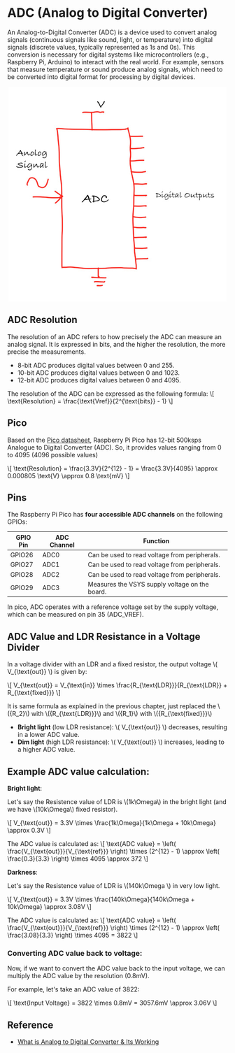 # ADC (Analog to Digital Converter)

An Analog-to-Digital Converter (ADC) is a device used to convert analog signals (continuous signals like sound, light, or temperature) into digital signals (discrete values, typically represented as 1s and 0s). This conversion is necessary for digital systems like microcontrollers (e.g., Raspberry Pi, Arduino) to interact with the real world. For example, sensors that measure temperature or sound produce analog signals, which need to be converted into digital format for processing by digital devices.

<img style="display: block; margin: auto;" alt="pico2" src="./images/adc.jpg"/>

## ADC Resolution
The resolution of an ADC refers to how precisely the ADC can measure an analog signal. It is expressed in bits, and the higher the resolution, the more precise the measurements.

- 8-bit ADC produces digital values between 0 and 255.
- 10-bit ADC produces digital values between 0 and 1023.
- 12-bit ADC produces digital values between 0 and 4095.

The resolution of the ADC can be expressed as the following formula:
\\[
\text{Resolution} = \frac{\text{Vref}}{2^{\text{bits}} - 1}
\\]

## Pico 
Based on the [Pico datasheet](https://datasheets.raspberrypi.com/pico/pico-2-datasheet.pdf), Raspberry Pi Pico has 12-bit 500ksps Analogue to Digital Converter (ADC). So, it provides values ranging from 0 to 4095 (4096 possible values)

\\[
\text{Resolution} = \frac{3.3V}{2^{12} - 1} = \frac{3.3V}{4095} \approx 0.000805 \text{V} \approx 0.8 \text{mV}
\\]

## Pins
The Raspberry Pi Pico has **four accessible ADC channels** on the following GPIOs:

| **GPIO Pin** | **ADC Channel** | **Function**                                      |
|--------------|-----------------|--------------------------------------------------|
| GPIO26       | ADC0            | Can be used to read voltage from peripherals.    |
| GPIO27       | ADC1            | Can be used to read voltage from peripherals.    |
| GPIO28       | ADC2            | Can be used to read voltage from peripherals.    |
| GPIO29       | ADC3            | Measures the VSYS supply voltage on the board.  |

In pico, ADC operates with a reference voltage set by the supply voltage, which can be measured on pin 35 (ADC_VREF). 

## ADC Value and LDR Resistance in a Voltage Divider
In a voltage divider with an LDR and a fixed resistor, the output voltage \\( V_{\text{out}} \\) is given by:

\\[
V_{\text{out}} = V_{\text{in}} \times \frac{R_{\text{LDR}}}{R_{\text{LDR}} + R_{\text{fixed}}}
\\]

It is same formula as explained in the previous chapter, just replaced the \\({R_2}\\) with \\({R_{\text{LDR}}}\\) and \\({R_1}\\) with \\({R_{\text{fixed}}}\\)

- **Bright light** (low LDR resistance): \\( V_{\text{out}} \\) decreases, resulting in a lower ADC value.
- **Dim light** (high LDR resistance): \\( V_{\text{out}} \\) increases, leading to a higher ADC value.

## Example ADC value calculation:

**Bright light**:

 Let's say the Resistence value of LDR is \\(1k\Omega\\) in the bright light (and we have \\(10k\Omega\\) fixed resistor).
  
\\[
V_{\text{out}} = 3.3V \times \frac{1k\Omega}{1k\Omega + 10k\Omega} \approx 0.3V
\\]

The ADC value is calculated as:
\\[
\text{ADC value} = \left( \frac{V_{\text{out}}}{V_{\text{ref}}} \right) \times (2^{12} - 1) \approx \left( \frac{0.3}{3.3} \right) \times 4095 \approx 372
\\]

**Darkness**:

  Let's say the Resistence value of LDR is \\(140k\Omega \\) in very low light.
  
\\[
V_{\text{out}} = 3.3V \times \frac{140k\Omega}{140k\Omega + 10k\Omega} \approx 3.08V
\\]

The ADC value is calculated as:
\\[
\text{ADC value} = \left( \frac{V_{\text{out}}}{V_{\text{ref}}} \right) \times (2^{12} - 1) \approx \left( \frac{3.08}{3.3} \right) \times 4095 = 3822
\\]

### **Converting ADC value back to voltage**:

Now, if we want to convert the ADC value back to the input voltage, we can multiply the ADC value by the resolution (0.8mV).

For example, let's take an ADC value of 3822:

\\[
\text{Input Voltage} = 3822 \times 0.8mV = 3057.6mV \approx 3.06V
\\]


## Reference
- [What is Analog to Digital Converter & Its Working](https://www.elprocus.com/analog-to-digital-converter/)

